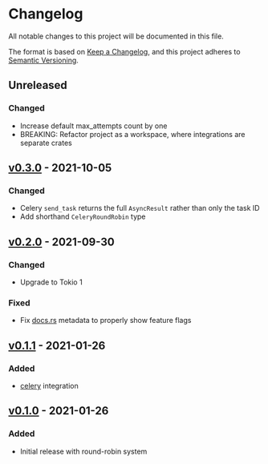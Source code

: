 # Changelog

All notable changes to this project will be documented in this file.

The format is based on [Keep a Changelog](https://keepachangelog.com/en/1.0.0/),
and this project adheres to [Semantic Versioning](https://semver.org/spec/v2.0.0.html).

## Unreleased

### Changed

- Increase default max_attempts count by one
- BREAKING: Refactor project as a workspace, where integrations are separate crates

## [v0.3.0] - 2021-10-05

### Changed

- Celery `send_task` returns the full `AsyncResult` rather than only the task ID
- Add shorthand `CeleryRoundRobin` type

## [v0.2.0] - 2021-09-30

### Changed

- Upgrade to Tokio 1

### Fixed

- Fix [docs.rs](https://docs.rs/tourniquet) metadata to properly show feature flags

## [v0.1.1] - 2021-01-26

### Added

- [celery](https://github.com/rusty-celery/rusty-celery) integration

## [v0.1.0] - 2021-01-26

### Added

- Initial release with round-robin system

[v0.1.0]: https://github.com/Tuetuopay/tourniquet/releases/tag/v0.1.0
[v0.1.1]: https://github.com/Tuetuopay/tourniquet/releases/tag/v0.1.1
[v0.2.0]: https://github.com/Tuetuopay/tourniquet/releases/tag/v0.2.0
[v0.3.0]: https://github.com/Tuetuopay/tourniquet/releases/tag/v0.3.0
